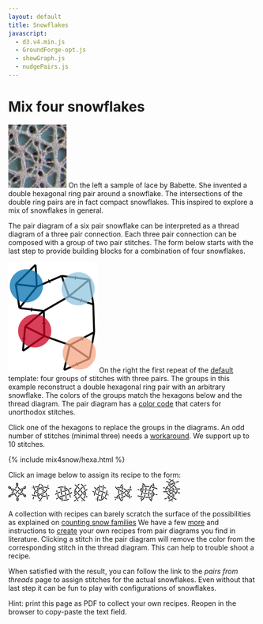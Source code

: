 ```yaml
---
layout: default
title: Snowflakes
javascript:
  - d3.v4.min.js
  - GroundForge-opt.js
  - showGraph.js
  - nudgePairs.js
---
```


Mix four snowflakes
===================

![sample](sample.png?align=left)
On the left a sample of lace by Babette.
She invented a double hexagonal ring pair around a snowflake.
The intersections of the double ring pairs are in fact compact snowflakes.
This inspired to explore a mix of snowflakes in general. 

The pair diagram of a six pair snowflake can be interpreted
as a thread diagram of a three pair connection. 
Each three pair connection can be composed with a group of two pair stitches.
The form below starts with the last step to provide building blocks for a combination of four snowflakes. 

![](capture-extract.svg?align=right)
On the right the first repeat of the [default](?) template:
four groups of stitches with three pairs.
The groups in this example reconstruct a double hexagonal ring pair with an arbitrary snowflake.
The colors of the groups match the hexagons below and the thread diagram.
The pair diagram has a [color code] that caters for unorthodox stitches.

Click one of the hexagons to replace the groups in the diagrams.
An odd number of stitches (minimal three) needs a [workaround].
We support up to 10 stitches.

[MAE-gf]: /MAE-gf/docs/snow-stitches/#examples
[color code]: /GroundForge-help/color-rules
[workaround]: https://github.com/d-bl/GroundForge/blob/master/docs/_includes/snow/README.md#odd-number-of-stitches
[saved PDF]: /GroundForge-help/clips/print-as-pdf

<script>{% include mix4snow/hexa.js %}</script>
{% include mix4snow/hexa.html %}

Click an image below to assign its recipe to the form:<!-- true: start left -->  
[![diamond](diamond.png)](javascript:recipe('tcl,rctc,crl,r',true) "family 456123") &nbsp;
[![star](star.png)](javascript:recipe('tc,rclcrc,clcrcl,ct',true) "family 321") &nbsp;
[![ring ╲](ring-w.png)](javascript:recipe('cr,ctc,ctc,lc',true) "family 321")
[![ring │](ring-s.png)](javascript:recipe('cr,ctc,ctc,lc',false) "family 321") &nbsp;
[![ring ╱](ring-e.png)](javascript:recipe('cl,ctc,ctc,rc',false) "family 321") &nbsp;
[![triangle.png](triangle.png)](javascript:recipe('tctc,rctc,ctcl,t',true) "family 321") &nbsp;
[![weaving 4x4](weaving-4x4.png)](javascript:recipe('crc,crclctc,ctcrc,rcl,c,c',false) "family 123") &nbsp;
[![spider with 2 heads](spider-2heads.png)](javascript:recipe('lc,crc,ctc,lcrcl,ctc,crc,c,r',false) "family 623451") &nbsp;

A collection with recipes can barely scratch the surface of the possibilities
as explained on [counting snow families](https://d-bl.github.io/MAE-gf/docs/counting-snow/)
We have a few [more](/MAE-gf/docs/snow-stitches/#examples)
and instructions to [create](/MAE-gf/docs/snow-stitches/#pair-diagrams-interpreted-as-thread-diagrams-with-blobs)
your own recipes from pair diagrams you find in literature.
Clicking a stitch in the pair diagram will remove the color from the corresponding stitch in the thread diagram.
This can help to trouble shoot a recipe.

When satisfied with the result, you can follow the link to the _pairs from threads_ page
to assign stitches for the actual snowflakes.
Even without that last step it can be fun to play with configurations of snowflakes.

Hint: print this page as PDF to collect your own recipes. 
Reopen in the browser to copy-paste the text field.

